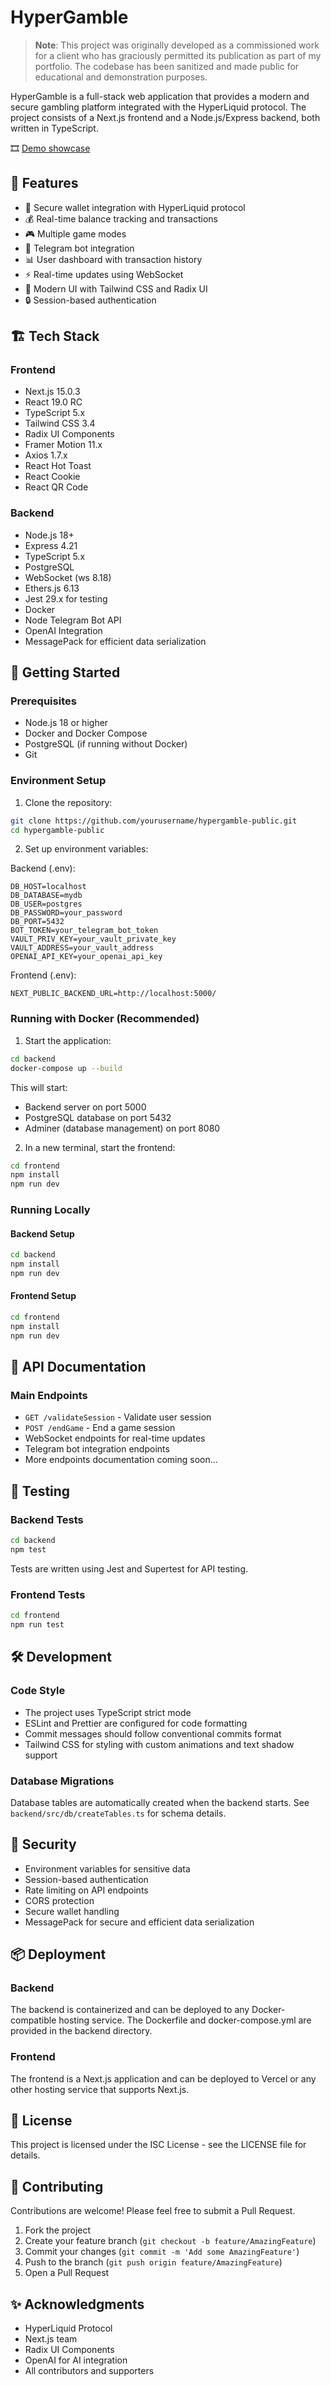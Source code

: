 # HyperGamble

> **Note**: This project was originally developed as a commissioned work for a client who has graciously permitted its publication as part of my portfolio. The codebase has been sanitized and made public for educational and demonstration purposes.

HyperGamble is a full-stack web application that provides a modern and secure gambling platform integrated with the HyperLiquid protocol. The project consists of a Next.js frontend and a Node.js/Express backend, both written in TypeScript.

🎞️ [Demo showcase](https://youtu.be/AX_wLR3aTw0)
## 🌟 Features

- 🔐 Secure wallet integration with HyperLiquid protocol
- 💰 Real-time balance tracking and transactions
- 🎮 Multiple game modes
- 🤖 Telegram bot integration
- 📊 User dashboard with transaction history
- ⚡ Real-time updates using WebSocket
- 🎨 Modern UI with Tailwind CSS and Radix UI
- 🔒 Session-based authentication

## 🏗️ Tech Stack

### Frontend

- Next.js 15.0.3
- React 19.0 RC
- TypeScript 5.x
- Tailwind CSS 3.4
- Radix UI Components
- Framer Motion 11.x
- Axios 1.7.x
- React Hot Toast
- React Cookie
- React QR Code

### Backend

- Node.js 18+
- Express 4.21
- TypeScript 5.x
- PostgreSQL
- WebSocket (ws 8.18)
- Ethers.js 6.13
- Jest 29.x for testing
- Docker
- Node Telegram Bot API
- OpenAI Integration
- MessagePack for efficient data serialization

## 🚀 Getting Started

### Prerequisites

- Node.js 18 or higher
- Docker and Docker Compose
- PostgreSQL (if running without Docker)
- Git

### Environment Setup

1. Clone the repository:

```bash
git clone https://github.com/yourusername/hypergamble-public.git
cd hypergamble-public
```

2. Set up environment variables:

Backend (.env):

```env
DB_HOST=localhost
DB_DATABASE=mydb
DB_USER=postgres
DB_PASSWORD=your_password
DB_PORT=5432
BOT_TOKEN=your_telegram_bot_token
VAULT_PRIV_KEY=your_vault_private_key
VAULT_ADDRESS=your_vault_address
OPENAI_API_KEY=your_openai_api_key
```

Frontend (.env):

```env
NEXT_PUBLIC_BACKEND_URL=http://localhost:5000/
```

### Running with Docker (Recommended)

1. Start the application:

```bash
cd backend
docker-compose up --build
```

This will start:

- Backend server on port 5000
- PostgreSQL database on port 5432
- Adminer (database management) on port 8080

2. In a new terminal, start the frontend:

```bash
cd frontend
npm install
npm run dev
```

### Running Locally

#### Backend Setup

```bash
cd backend
npm install
npm run dev
```

#### Frontend Setup

```bash
cd frontend
npm install
npm run dev
```

## 📝 API Documentation

### Main Endpoints

- `GET /validateSession` - Validate user session
- `POST /endGame` - End a game session
- WebSocket endpoints for real-time updates
- Telegram bot integration endpoints
- More endpoints documentation coming soon...

## 🧪 Testing

### Backend Tests

```bash
cd backend
npm test
```

Tests are written using Jest and Supertest for API testing.

### Frontend Tests

```bash
cd frontend
npm run test
```

## 🛠️ Development

### Code Style

- The project uses TypeScript strict mode
- ESLint and Prettier are configured for code formatting
- Commit messages should follow conventional commits format
- Tailwind CSS for styling with custom animations and text shadow support

### Database Migrations

Database tables are automatically created when the backend starts. See `backend/src/db/createTables.ts` for schema details.

## 🔐 Security

- Environment variables for sensitive data
- Session-based authentication
- Rate limiting on API endpoints
- CORS protection
- Secure wallet handling
- MessagePack for secure and efficient data serialization

## 📦 Deployment

### Backend

The backend is containerized and can be deployed to any Docker-compatible hosting service. The Dockerfile and docker-compose.yml are provided in the backend directory.

### Frontend

The frontend is a Next.js application and can be deployed to Vercel or any other hosting service that supports Next.js.

## 📄 License

This project is licensed under the ISC License - see the LICENSE file for details.

## 🤝 Contributing

Contributions are welcome! Please feel free to submit a Pull Request.

1. Fork the project
2. Create your feature branch (`git checkout -b feature/AmazingFeature`)
3. Commit your changes (`git commit -m 'Add some AmazingFeature'`)
4. Push to the branch (`git push origin feature/AmazingFeature`)
5. Open a Pull Request

## ✨ Acknowledgments

- HyperLiquid Protocol
- Next.js team
- Radix UI Components
- OpenAI for AI integration
- All contributors and supporters
